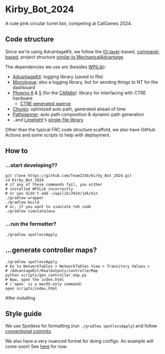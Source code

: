 # Kirby_Bot_2024

A cute pink circular turret bot, competing at CalGames 2024. 

## Code structure

Since we're using AdvantageKit, we follow the [IO-layer](https://github.com/Mechanical-Advantage/AdvantageKit/blob/main/docs/RECORDING-INPUTS.md)-based, [command-based](https://docs.wpilib.org/en/stable/docs/software/commandbased/index.html), project structure [similar to MechanicalAdvantage](https://github.com/Mechanical-Advantage/RobotCode2022/tree/main/src/main/java/frc/robot/subsystems).

The dependencies we use are (besides [WPILib](https://docs.wpilib.org/en/stable/index.html)):

- [AdvantageKit](https://github.com/Mechanical-Advantage/AdvantageKit): logging library (saved to file)
- [Monologue](https://github.com/shueja/Monologue): also a logging library, but for sending things to NT for the dashboard
- [Phoenix 6](https://api.ctr-electronics.com/phoenix6/release/java/) & [5](https://api.ctr-electronics.com/phoenix/release/java/) (for the [CANdle](https://api.ctr-electronics.com/phoenix/release/java/com/ctre/phoenix/led/CANdle.html)): library for interfacing with CTRE hardware
  - [CTRE generated swerve](https://v6.docs.ctr-electronics.com/en/latest/docs/tuner/tuner-swerve/index.html)
- [Choreo](https://github.com/SleipnirGroup/Choreo): optimized auto path, generated ahead of time
- [Pathplanner](https://pathplanner.dev/home.html): auto path composition & dynamic path generation
- ..and [Limelight](https://limelightvision.io/)'s [single-file library](https://github.com/LimelightVision/limelightlib-wpijava)

Other than the typical FRC code structure scaffold, we also have GitHub Actions and some scripts to help with deployment.

## How to

### ...start developing??

```shell
git clone https://github.com/Team3256/Kirby_Bot_2024.git
cd Kirby_Bot_2024
# if any of these commands fail, you either
# installed WPILib incorrectly
# or you didn't add ~/wpilib/2024/jdk/bin
./gradlew wrapper
./gradlew build
# or, if you want to simulate teh code
./gradlew simulateJava
```

### ...run the formatter?

```shell
./gradlew spotlessApply
```

## ...generate controller maps?

```shell
./gradlew spotlessApply
# Go to NetworkTables > NetworkTables View > Transitory Values >
# /AdvantageKit/RealOutputs/controllerMap 
python scripts/gen_controller_map.py
# Now, open the index.html
# (`open` is a macOS-only command)
open scripts/index.html
```

After installing

## Style guide

We use Spotless for formatting (run `./gradlew spotlessApply`) and follow [conventional commits](https://www.conventionalcommits.org/en/v1.0.0/).

We also have a very nuanced format for doing configs. An example will come soon! See [here](https://github.com/Team3256/Offseason_Bot_2024/blob/6bcbbed94f5959c411d5b3c4f46dded32fb10a72/src/main/java/frc/robot/subsystems/ampbar/AmpBarConstants.java#L28) for now.
